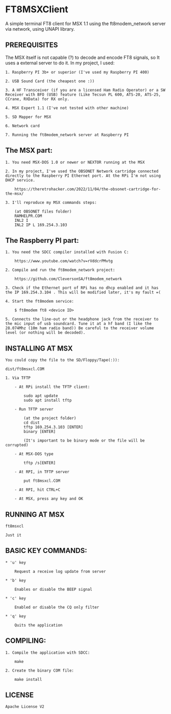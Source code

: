 # FT8MSXClient

A simple terminal FT8 client for MSX 1.1 using the ft8modem_network server via network, using UNAPI library.


## PREREQUISITES

The MSX itself is not capable (?) to decode and encode FT8 signals, so It uses a external server to do it. In my project, I used:

    1. Raspberry PI 3b+ or superior (I've used my Raspberry PI 400)

    2. USB Sound Card (the cheapest one :))

    3. A HF Transceiver (if you are a licensed Ham Radio Operator) or a SW Receiver with BFO (USB) feature (Like Tecsun PL 600, ATS-20, ATS-25, CCrane, RXData) for RX only.
    
    4. MSX Expert 1.1 (I've not tested with other machine)

    5. SD Mapper for MSX

    6. Network card

    7. Running the ft8modem_network server at Raspberry PI


## The MSX part:

    1. You need MSX-DOS 1.0 or newer or NEXTOR running at the MSX

    2. In my project, I've used the OBSONET Network cartridge connected directly to the Raspberry PI Ethernet port. At the RPi I'm not using DHCP service.

        https://theretrohacker.com/2022/11/04/the-obsonet-cartridge-for-the-msx/

    3. I'll reproduce my MSX commands steps:

        (at OBSONET files folder)
        RAMHELPR.COM
        INL2 I
        INL2 IP L 169.254.3.103


## The Raspberry PI part:

    1. You need the SDCC compiler installed with Fusion C:

        https://www.youtube.com/watch?v=rVddcrPMvtg

    2. Compile and run the ft8modem_network project:

        https://github.com/CleversonSA/ft8modem_network

    3. Check if the Ethernet port of RPi has no dhcp enabled and it has the IP 169.254.3.104 . This will be modified later, it's my fault =(

    4. Start the ft8modem service:

        $ ft8modem ft8 <device ID>

    5. Connects the line-out or the headphone jack from the receiver to the mic input of usb soundcard. Tune it at a hf band (I like the 28.074Mhz (10m ham radio band)) Be careful to the receiver volume level (or nothing will be decoded).


## INSTALLING AT MSX

    You could copy the file to the SD/Floppy/Tape(:)):

    dist/ft8msxcl.COM

    1. Via TFTP

        - At RPi install the TFTP client:

            sudo apt update
            sudo apt install tftp

        - Run TFTP server

            (at the project folder)
            cd dist
            tftp 169.254.3.103 [ENTER]
            binary [ENTER]

            (It's important to be binary mode or the file will be corrupted)

        - At MSX-DOS type 

            tftp /s[ENTER]

        - At RPI, in TFTP server

            put ft8msxcl.COM

        - At RPI, hit CTRL+C

        - At MSX, press any key and OK


## RUNNING AT MSX

    ft8msxcl

    Just it


## BASIC KEY COMMANDS:

    * 'u' key

        Request a receive log update from server

    * 'b' key

        Enables or disable the BEEP signal

    * 'c' key

        Enabled or disable the CQ only filter

    * 'q' key

        Quits the application


## COMPILING:

    1. Compile the application with SDCC:
    
        make

    2. Create the binary COM file:

        make install


## LICENSE

    Apache License V2
